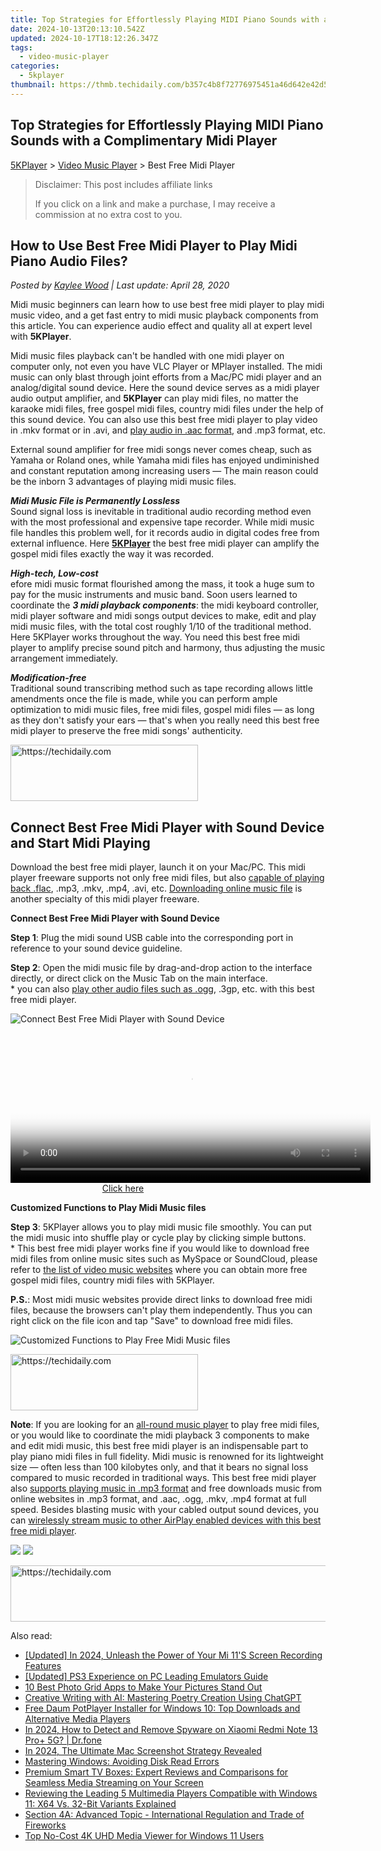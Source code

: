```yaml
---
title: Top Strategies for Effortlessly Playing MIDI Piano Sounds with a Complimentary Midi Player
date: 2024-10-13T20:13:10.542Z
updated: 2024-10-17T18:12:26.347Z
tags:
  - video-music-player
categories:
  - 5kplayer
thumbnail: https://thmb.techidaily.com/b357c4b8f72776975451a46d642e42d569af6d435c0d587f7372c46c2b7924bd.jpg
---
```


## Top Strategies for Effortlessly Playing MIDI Piano Sounds with a Complimentary Midi Player

[5KPlayer](https://tools.techidaily.com/5kplayer/products/) \> [Video Music Player](https://tools.techidaily.com/5kplayer/video-music-player/) \> Best Free Midi Player

>  Disclaimer: This post includes affiliate links
>
>  If you click on a link and make a purchase, I may receive a commission at no extra cost to you.
>

## How to Use Best Free Midi Player to Play Midi Piano Audio Files?

 _Posted by [Kaylee Wood](https://www.quora.com/profile/Amanda-Hu-21) | Last update: April 28, 2020_

Midi music beginners can learn how to use best free midi player to play midi music video, and a get fast entry to midi music playback components from this article. You can experience audio effect and quality all at expert level with **5KPlayer**.

Midi music files playback can't be handled with one midi player on computer only, not even you have VLC Player or MPlayer installed. The midi music can only blast through joint efforts from a Mac/PC midi player and an analog/digital sound device. Here the sound device serves as a midi player audio output amplifier, and **5KPlayer** can play midi files, no matter the karaoke midi files, free gospel midi files, country midi files under the help of this sound device. You can also use this best free midi player to play video in .mkv format or in .avi, and [play audio in .aac format](https://tools.techidaily.com/5kplayer/video-music-player/), and .mp3 format, etc.

External sound amplifier for free midi songs never comes cheap, such as Yamaha or Roland ones, while Yamaha midi files has enjoyed undiminished and constant reputation among increasing users — The main reason could be the inborn 3 advantages of playing midi music files.

**_Midi Music File is Permanently Lossless_**  
 Sound signal loss is inevitable in traditional audio recording method even with the most professional and expensive tape recorder. While midi music file handles this problem well, for it records audio in digital codes free from external influence. Here [**5KPlayer**](https://tools.techidaily.com/5kplayer/products/) the best free midi player can amplify the gospel midi files exactly the way it was recorded.

**_High-tech, Low-cost_**  
 efore midi music format flourished among the mass, it took a huge sum to pay for the music instruments and music band. Soon users learned to coordinate the **_3 midi playback components_**: the midi keyboard controller, midi player software and midi songs output devices to make, edit and play midi music files, with the total cost roughly 1/10 of the traditional method. Here 5KPlayer works throughout the way. You need this best free midi player to amplify precise sound pitch and harmony, thus adjusting the music arrangement immediately.

**_Modification-free_**  
 Traditional sound transcribing method such as tape recording allows little amendments once the file is made, while you can perform ample optimization to midi music files, free midi files, gospel midi files — as long as they don't satisfy your ears — that's when you really need this best free midi player to preserve the free midi songs' authenticity.

<!-- affiliate ads begin -->
<a href="https://aidotcom.pxf.io/c/5597632/2129041/19576" target="_top" id="2129041">
  <img src="//a.impactradius-go.com/display-ad/19576-2129041" border="0" alt="https://techidaily.com" width="300" height="90"/>
</a>
<img height="0" width="0" src="https://aidotcom.pxf.io/i/5597632/2129041/19576" style="position:absolute;visibility:hidden;" border="0" />
<!-- affiliate ads end -->

## Connect Best Free Midi Player with Sound Device and Start Midi Playing

Download the best free midi player, launch it on your Mac/PC. This midi player freeware supports not only free midi files, but also [capable of playing back .flac](https://tools.techidaily.com/5kplayer/video-music-player/), .mp3, .mkv, .mp4, .avi, etc. [Downloading online music file](https://tools.techidaily.com/5kplayer/youtube-download/) is another specialty of this midi player freeware.

**Connect Best Free Midi Player with Sound Device**

**Step 1**: Plug the midi sound USB cable into the corresponding port in reference to your sound device guideline.

**Step 2**: Open the midi music file by drag-and-drop action to the interface directly, or direct click on the Music Tab on the main interface.  
 \* you can also [play other audio files such as .ogg](https://tools.techidaily.com/5kplayer/video-music-player/), .3gp, etc. with this best free midi player.

![Connect Best Free Midi Player with Sound Device](https://www.5kplayer.com/video-music-player/img/5kplayer-midi-player-yxt-042004.jpg) 

<!-- affiliate ads begin -->
<span id="1982485">
					<video width="576" height="240" style="cursor:pointer"
           poster="//a.impactradius-go.com/display-clicktoplayimage/1982485.png"
           onclick="if(!this.playClicked){this.play();this.setAttribute('controls',true);this.playClicked=true;}">
	   <source src="//a.impactradius-go.com/display-ad/22993-1982485">
	   <img src="//a.impactradius-go.com/display-clicktoplayimage/1982485.png" style="border: none; height: 100%; width: 100%; object-fit: contain">
	</video>
	<div style="width:360px;text-align:center"><a href="javascript:window.open(decodeURIComponent('https%3A%2F%2Fhomestyler.sjv.io%2Fc%2F5597632%2F1982485%2F22993'), '_blank');void(0);">Click here</a></div>
</span>
<img height="0" width="0" src="https://imp.pxf.io/i/5597632/1982485/22993" style="position:absolute;visibility:hidden;" border="0" />
<!-- affiliate ads end -->

**Customized Functions to Play Midi Music files**

**Step 3**: 5KPlayer allows you to play midi music file smoothly. You can put the midi music into shuffle play or cycle play by clicking simple buttons.  
 \* This best free midi player works fine if you would like to download free midi files from online music sites such as MySpace or SoundCloud, please refer to [the list of video music websites](https://tools.techidaily.com/5kplayer/youtube-download/) where you can obtain more free gospel midi files, country midi files with 5KPlayer.

**P.S.**: Most midi music websites provide direct links to download free midi files, because the browsers can't play them independently. Thus you can right click on the file icon and tap "Save" to download free midi files.

![Customized Functions to Play Free Midi Music files](https://www.5kplayer.com/video-music-player/img/5kplayer-midi-player-yxt-042003.jpg) 

<!-- affiliate ads begin -->
<a href="https://aligracehair.sjv.io/c/5597632/1884017/19272" target="_top" id="1884017">
  <img src="//a.impactradius-go.com/display-ad/19272-1884017" border="0" alt="https://techidaily.com" width="300" height="90"/>
</a>
<img height="0" width="0" src="https://aligracehair.sjv.io/i/5597632/1884017/19272" style="position:absolute;visibility:hidden;" border="0" />
<!-- affiliate ads end -->

**Note**: If you are looking for an [all-round music player](https://tools.techidaily.com/5kplayer/video-music-player/) to play free midi files, or you would like to coordinate the midi playback 3 components to make and edit midi music, this best free midi player is an indispensable part to play piano midi files in full fidelity. Midi music is renowned for its lightweight size — often less than 100 kilobytes only, and that it bears no signal loss compared to music recorded in traditional ways. This best free midi player also [supports playing music in .mp3 format](https://tools.techidaily.com/5kplayer/video-music-player/) and free downloads music from online websites in .mp3 format, and .aac, .ogg, .mkv, .mp4 format at full speed. Besides blasting music with your cabled output sound devices, you can [wirelessly stream music to other AirPlay enabled devices with this best free midi player](https://tools.techidaily.com/5kplayer/airplay/).

[![](https://www.5kplayer.com/video-music-player/../button/freedownwhitewin.png)](https://tools.techidaily.com/5kplayer/products/) [![](https://www.5kplayer.com/video-music-player/../button/freedownbackmac.png)](https://tools.techidaily.com/5kplayer/products/)

<!-- affiliate ads begin -->
<a href="https://imp.i357552.net/c/5597632/1013424/11832" target="_top" id="1013424">
  <img src="//a.impactradius-go.com/display-ad/11832-1013424" border="0" alt="https://techidaily.com" width="728" height="90"/>
</a>
<img height="0" width="0" src="https://imp.i357552.net/i/5597632/1013424/11832" style="position:absolute;visibility:hidden;" border="0" />
<!-- affiliate ads end -->

<ins class="adsbygoogle"
     style="display:block"
     data-ad-format="autorelaxed"
     data-ad-client="ca-pub-7571918770474297"
     data-ad-slot="1223367746"></ins>

<ins class="adsbygoogle"
     style="display:block"
     data-ad-client="ca-pub-7571918770474297"
     data-ad-slot="8358498916"
     data-ad-format="auto"
     data-full-width-responsive="true"></ins>

<span class="atpl-alsoreadstyle">Also read:</span>
<div><ul>
<li><a href="https://screen-capture.techidaily.com/updated-in-2024-unleash-the-power-of-your-mi-11s-screen-recording-features/"><u>[Updated] In 2024, Unleash the Power of Your Mi 11'S Screen Recording Features</u></a></li>
<li><a href="https://on-screen-recording.techidaily.com/updated-ps3-experience-on-pc-leading-emulators-guide/"><u>[Updated] PS3 Experience on PC Leading Emulators Guide</u></a></li>
<li><a href="https://fox-direct.techidaily.com/10-best-photo-grid-apps-to-make-your-pictures-stand-out/"><u>10 Best Photo Grid Apps to Make Your Pictures Stand Out</u></a></li>
<li><a href="https://tech-revival.techidaily.com/creative-writing-with-ai-mastering-poetry-creation-using-chatgpt/"><u>Creative Writing with AI: Mastering Poetry Creation Using ChatGPT</u></a></li>
<li><a href="https://video-ai-editor.techidaily.com/free-daum-potplayer-installer-for-windows-10-top-downloads-and-alternative-media-players/"><u>Free Daum PotPlayer Installer for Windows 10: Top Downloads and Alternative Media Players</u></a></li>
<li><a href="https://android-location-track.techidaily.com/in-2024-how-to-detect-and-remove-spyware-on-xiaomi-redmi-note-13-proplus-5g-drfone-by-drfone-virtual-android/"><u>In 2024, How to Detect and Remove Spyware on Xiaomi Redmi Note 13 Pro+ 5G? | Dr.fone</u></a></li>
<li><a href="https://video-screen-grab.techidaily.com/in-2024-the-ultimate-mac-screenshot-strategy-revealed/"><u>In 2024, The Ultimate Mac Screenshot Strategy Revealed</u></a></li>
<li><a href="https://win11.techidaily.com/mastering-windows-avoiding-disk-read-errors/"><u>Mastering Windows: Avoiding Disk Read Errors</u></a></li>
<li><a href="https://video-ai-editor.techidaily.com/premium-smart-tv-boxes-expert-reviews-and-comparisons-for-seamless-media-streaming-on-your-screen/"><u>Premium Smart TV Boxes: Expert Reviews and Comparisons for Seamless Media Streaming on Your Screen</u></a></li>
<li><a href="https://video-ai-editor.techidaily.com/reviewing-the-leading-5-multimedia-players-compatible-with-windows-11-x64-vs-32-bit-variants-explained/"><u>Reviewing the Leading 5 Multimedia Players Compatible with Windows 11: X64 Vs. 32-Bit Variants Explained</u></a></li>
<li><a href="https://video-ai-editor.techidaily.com/section-4a-advanced-topic-international-regulation-and-trade-of-fireworks/"><u>Section 4A: Advanced Topic - International Regulation and Trade of Fireworks</u></a></li>
<li><a href="https://video-ai-editor.techidaily.com/top-no-cost-4k-uhd-media-viewer-for-windows-11-users/"><u>Top No-Cost 4K UHD Media Viewer for Windows 11 Users</u></a></li>
</ul></div>

